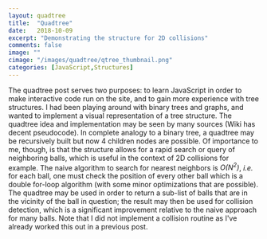 ```yaml
---
layout: quadtree
title:  "Quadtree"
date:   2018-10-09
excerpt: "Demonstrating the structure for 2D collisions"
comments: false
image: ""
cimage: "/images/quadtree/qtree_thumbnail.png"
categories: [JavaScript,Structures]
---
```


The quadtree post serves two purposes: to learn JavaScript in order to make interactive
code run on the site, and to gain more experience with tree structures. I had been playing
around with binary trees and graphs, and wanted to implement a visual
representation of a tree structure. The quadtree idea and implementation may be seen by many sources
(Wiki has decent pseudocode). In complete analogy to a binary tree, a quadtree
may be recursively built but now 4 children nodes are possible.
Of importance to me, though, is that the structure allows for a rapid search or query
of neighboring balls, which is useful in the context of 2D collisions for example.
The naive algorithm to search for nearest neighbors is <i>O(N<sup>2</sup>)</i>,
<i>i.e.</i> for each ball, one must check the position of every other ball which is a
double for-loop algorithm (with some minor optimizations that are possible). The
quadtree may be used in order to return a sub-list of balls that are in the vicinity
of the ball in question; the result may then be used for collision detection, which
is a significant improvement relative to the naive approach for many balls. Note
that I did not implement a collision routine as I've already worked this out in a
previous post.